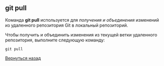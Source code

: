 ## git pull

Команда **git pull** используется для *получения и объединения* изменений из удаленного репозитория Git в локальный репозиторий.

Чтобы получить и объединить изменения из текущей ветки удаленного репозитория, выполните следующую команду:

```
git pull
```



[Вернуться назад](readme.md)